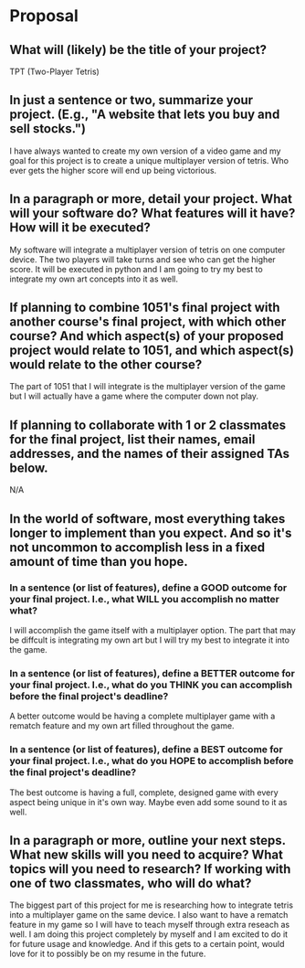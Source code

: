 # Proposal

## What will (likely) be the title of your project?

TPT (Two-Player Tetris)

## In just a sentence or two, summarize your project. (E.g., "A website that lets you buy and sell stocks.")

I have always wanted to create my own version of a video game and my goal for this project is to create a unique multiplayer version of tetris. Who ever gets the higher score will end up being victorious.

## In a paragraph or more, detail your project. What will your software do? What features will it have? How will it be executed?

My software will integrate a multiplayer version of tetris on one computer device. The two players will take turns and see who can get the higher score. It will be executed in python and I am going to try my best to integrate my own art concepts into it as well.

## If planning to combine 1051's final project with another course's final project, with which other course? And which aspect(s) of your proposed project would relate to 1051, and which aspect(s) would relate to the other course?

The part of 1051 that I will integrate is the multiplayer version of the game but I will actually have a game where the computer down not play.

## If planning to collaborate with 1 or 2 classmates for the final project, list their names, email addresses, and the names of their assigned TAs below.

N/A
## In the world of software, most everything takes longer to implement than you expect. And so it's not uncommon to accomplish less in a fixed amount of time than you hope.

### In a sentence (or list of features), define a GOOD outcome for your final project. I.e., what WILL you accomplish no matter what?

I will accomplish the game itself with a multiplayer option. The part that may be diffcult is integrating my own art but I will try my best to integrate it into the game.

### In a sentence (or list of features), define a BETTER outcome for your final project. I.e., what do you THINK you can accomplish before the final project's deadline?

A better outcome would be having a complete multiplayer game with a rematch feature and my own art filled throughout the game.

### In a sentence (or list of features), define a BEST outcome for your final project. I.e., what do you HOPE to accomplish before the final project's deadline?

The best outcome is having a full, complete, designed game with every aspect being unique in it's own way. Maybe even add some sound to it as well.
## In a paragraph or more, outline your next steps. What new skills will you need to acquire? What topics will you need to research? If working with one of two classmates, who will do what?

The biggest part of this project for me is researching how to integrate tetris into a multiplayer game on the same device. I also want to have a rematch feature in my game so I will have to teach myself through extra reseach as well. I am doing this project completely by myself and I am excited to do it for future usage and knowledge. And if this gets to a certain point, would love for it to possibly be on my resume in the future. 